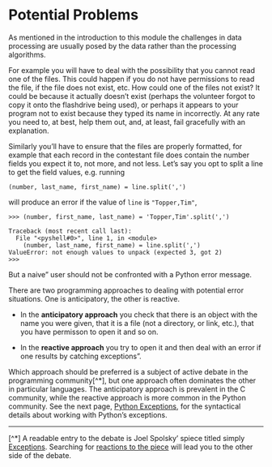 # Potential Problems

As mentioned in the introduction to this module the challenges in data
processing are usually posed by the data rather than the processing
algorithms.

For example you will have to deal with the possibility that you cannot
read one of the files. This could happen if you do not have permissions
to read the file, if the file does not exist, etc. How could one of the
files not exist? It could be because it actually doesn’t exist (perhaps
the volunteer forgot to copy it onto the flashdrive being used), or
perhaps it appears to your program not to exist because they typed its
name in incorrectly. At any rate you need to, at best, help them out,
and, at least, fail gracefully with an explanation.

Similarly you’ll have to ensure that the files are properly formatted,
for example that each record in the contestant file does contain the
number fields you expect it to, not more, and not less. Let’s say you
opt to split a line to get the field values, e.g. running

    (number, last_name, first_name) = line.split(',')

will produce an error if the value of `line` is `"Topper,Tim"`,

    >>> (number, first_name, last_name) = 'Topper,Tim'.split(',')

    Traceback (most recent call last):
      File "<pyshell#0>", line 1, in <module>
        (number, last_name, first_name) = line.split(',')
    ValueError: not enough values to unpack (expected 3, got 2)
    >>> 

But a naive” user should not be confronted with a Python error
message.

There are two programming approaches to dealing with potential error
situations. One is anticipatory, the other is reactive.

-   In the **anticipatory approach** you check that there is an object with
    the name you were given, that it is a file (not a directory, or
    link, etc.), that you have permisson to open it and so on.

-   In the **reactive approach** you try to open it and then deal with an
    error if one results by catching exceptions”.

Which approach should be preferred is a subject of active debate in the
programming community[^*], but one approach often dominates the other in
particular languages. The anticipatory approach is prevalent in the C
community, while the reactive approach is more common in the Python
community. See the next page, [Python
Exceptions](05_Python_exceptions.md), for the syntactical details
about working with Python’s exceptions.

------------------------------------------------------------------------

[^*] A readable entry to the debate is Joel Spolsky’ spiece titled simply
[Exceptions](http://www.joelonsoftware.com/items/2003/10/13.html).
Searching for [reactions to the
piece](http://www.google.ca/search?q=%22joel+spolsky%22+exceptions) will
lead you to the other side of the debate.
